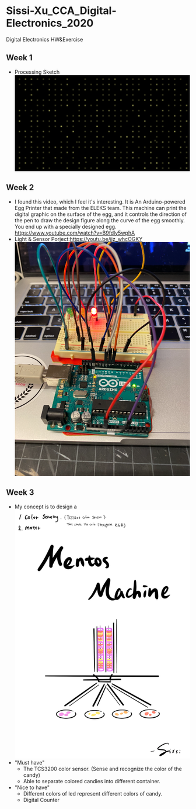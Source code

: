 # Sissi-Xu_CCA_Digital-Electronics_2020
Digital Electronics HW&amp;Exercise


## Week 1
- Processing Sketch
![ProcessingSketch](/images/ProcessingSketch.png)

## Week 2
- I found this video, which I feel it's interesting. It is An Arduino-powered Egg Printer that made from the ELEKS team. This machine can print the digital graphic on the surface of the egg, and it controls the direction of the pen to draw the design figure along the curve of the egg smoothly. You end up with a specially designed egg. https://www.youtube.com/watch?v=B9fdly5wphA
- Light & Sensor Porject:https://youtu.be/jjz_whcOGKY
![LightandSensor](/images/LightandSensor.png)

## Week 3
- My concept is to design a 
![Mentos Machine](/images/Mentos.JPG)
- "Must have"
  - The TCS3200 color sensor. (Sense and recognize the color of the candy)
  - Able to separate colored candies into different container.
- "Nice to have"
  - Different colors of led represent different colors of candy.
  - Digital Counter
   
